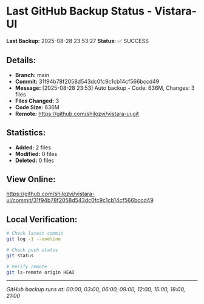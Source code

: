 # Last GitHub Backup Status - Vistara-UI

**Last Backup:** 2025-08-28 23:53:27
**Status:** ✅ SUCCESS

## Details:
- **Branch:** main
- **Commit:** 31f94b78f2058d543dc0fc9c1cb14cf566bccd49
- **Message:** [2025-08-28 23:53] Auto backup - Code: 636M, Changes:        3 files
- **Files Changed:**        3
- **Code Size:** 636M
- **Remote:** https://github.com/shilozvi/vistara-ui.git

## Statistics:
- **Added:**        2 files
- **Modified:**        0 files
- **Deleted:**        0 files

## View Online:
https://github.com/shilozvi/vistara-ui/commit/31f94b78f2058d543dc0fc9c1cb14cf566bccd49

## Local Verification:
```bash
# Check latest commit
git log -1 --oneline

# Check push status
git status

# Verify remote
git ls-remote origin HEAD
```

---
*GitHub backup runs at: 00:00, 03:00, 06:00, 09:00, 12:00, 15:00, 18:00, 21:00*
